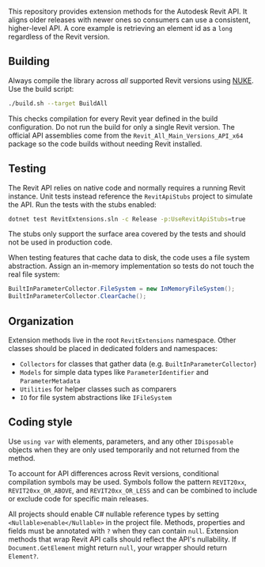 This repository provides extension methods for the Autodesk Revit API. It aligns older releases with newer ones so consumers can use a consistent, higher-level API. A core example is retrieving an element id as a `long` regardless of the Revit version.

## Building
Always compile the library across *all* supported Revit versions using [NUKE](https://nuke.build). Use the build script:

```bash
./build.sh --target BuildAll
```

This checks compilation for every Revit year defined in the build configuration. Do not run the build for only a single Revit version. The official API assemblies come from the `Revit_All_Main_Versions_API_x64` package so the code builds without needing Revit installed.

## Testing
The Revit API relies on native code and normally requires a running Revit instance. Unit tests instead reference the `RevitApiStubs` project to simulate the API. Run the tests with the stubs enabled:

```bash
dotnet test RevitExtensions.sln -c Release -p:UseRevitApiStubs=true
```

The stubs only support the surface area covered by the tests and should not be used in production code.

When testing features that cache data to disk, the code uses a file system abstraction.
Assign an in-memory implementation so tests do not touch the real file system:

```csharp
BuiltInParameterCollector.FileSystem = new InMemoryFileSystem();
BuiltInParameterCollector.ClearCache();
```

## Organization
Extension methods live in the root `RevitExtensions` namespace.
Other classes should be placed in dedicated folders and namespaces:

- `Collectors` for classes that gather data (e.g. `BuiltInParameterCollector`)
- `Models` for simple data types like `ParameterIdentifier` and `ParameterMetadata`
- `Utilities` for helper classes such as comparers
- `IO` for file system abstractions like `IFileSystem`

## Coding style
Use `using var` with elements, parameters, and any other `IDisposable` objects when they are only used temporarily and not returned from the method.

To account for API differences across Revit versions, conditional compilation symbols may be used. Symbols follow the pattern `REVIT20xx`, `REVIT20xx_OR_ABOVE`, and `REVIT20xx_OR_LESS` and can be combined to include or exclude code for specific main releases.

All projects should enable C# nullable reference types by setting `<Nullable>enable</Nullable>` in the project file. Methods, properties and fields must be annotated with `?` when they can contain `null`.
Extension methods that wrap Revit API calls should reflect the API's nullability. If `Document.GetElement` might return `null`, your wrapper should return `Element?`.
